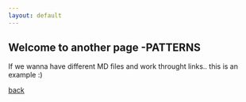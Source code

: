 ```yaml
---
layout: default
---
```

## Welcome to another page -PATTERNS

If we wanna have different MD files and work throught links.. this is an example :)

[back](./)
